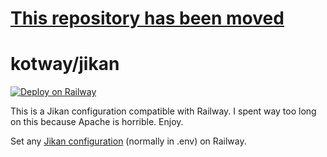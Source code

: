 # [This repository has been moved](https://github.com/kotx/railway)

# kotway/jikan

[![Deploy on Railway](https://railway.app/button.svg)](https://railway.app/new?template=https%3A%2F%2Fgithub.com%2Fkotx%2Fjikan&plugins=redis&envs=THROTTLE%2CTHROTTLE_DECAY_MINUTES%2CTHROTTLE_MAX_REQUESTS_PER_DECAY_MINUTES%2CTHROTTLE_MAX_REQUESTS_PER_SECOND&optionalEnvs=THROTTLE%2CTHROTTLE_DECAY_MINUTES%2CTHROTTLE_MAX_REQUESTS_PER_DECAY_MINUTES%2CTHROTTLE_MAX_REQUESTS_PER_SECOND&THROTTLEDesc=Enables+or+disables+throttling.&THROTTLE_DECAY_MINUTESDesc=The+number+of+minutes+to+throttle+to.&THROTTLE_MAX_REQUESTS_PER_DECAY_MINUTESDesc=The+maximum+number+of+requests+per+THROTTLE_DECAY_MINUTES.&THROTTLE_MAX_REQUESTS_PER_SECONDDesc=The+maximum+requests+per+second.)

This is a Jikan configuration compatible with Railway.
I spent way too long on this because Apache is horrible. Enjoy.

Set any [Jikan configuration](https://github.com/jikan-me/jikan-rest/blob/master/.env.dist) (normally in .env) on Railway.

